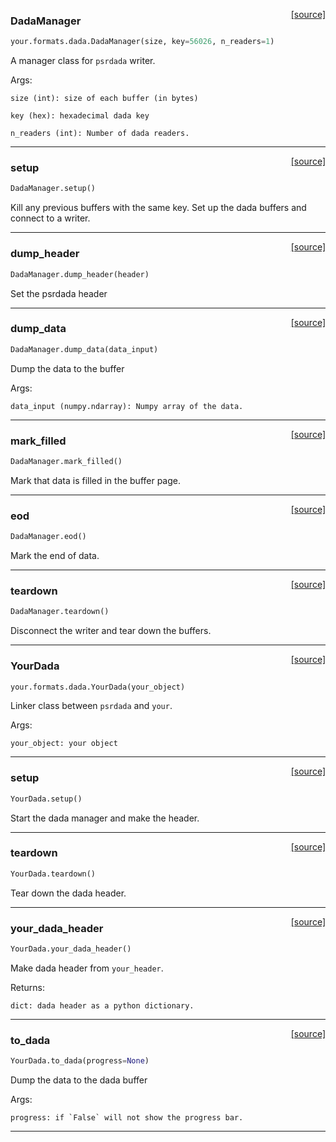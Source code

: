 <span style="float:right;">[[source]](https://github.com/thepetabyteproject/your/blob/master/your/formats/dada.py#L18)</span>

### DadaManager


```python
your.formats.dada.DadaManager(size, key=56026, n_readers=1)
```


A manager class for `psrdada` writer.

Args:

    size (int): size of each buffer (in bytes)

    key (hex): hexadecimal dada key

    n_readers (int): Number of dada readers.


----

<span style="float:right;">[[source]](https://github.com/thepetabyteproject/your/blob/master/your/formats/dada.py#L36)</span>

### setup


```python
DadaManager.setup()
```


Kill any previous buffers with the same key.
Set up the dada buffers and connect to a writer.


----

<span style="float:right;">[[source]](https://github.com/thepetabyteproject/your/blob/master/your/formats/dada.py#L48)</span>

### dump_header


```python
DadaManager.dump_header(header)
```


Set the psrdada header


----

<span style="float:right;">[[source]](https://github.com/thepetabyteproject/your/blob/master/your/formats/dada.py#L54)</span>

### dump_data


```python
DadaManager.dump_data(data_input)
```


Dump the data to the buffer

Args:

    data_input (numpy.ndarray): Numpy array of the data.


----

<span style="float:right;">[[source]](https://github.com/thepetabyteproject/your/blob/master/your/formats/dada.py#L68)</span>

### mark_filled


```python
DadaManager.mark_filled()
```


Mark that data is filled in the buffer page.


----

<span style="float:right;">[[source]](https://github.com/thepetabyteproject/your/blob/master/your/formats/dada.py#L74)</span>

### eod


```python
DadaManager.eod()
```


Mark the end of data.


----

<span style="float:right;">[[source]](https://github.com/thepetabyteproject/your/blob/master/your/formats/dada.py#L80)</span>

### teardown


```python
DadaManager.teardown()
```


Disconnect the writer and tear down the buffers.


----

<span style="float:right;">[[source]](https://github.com/thepetabyteproject/your/blob/master/your/formats/dada.py#L89)</span>

### YourDada


```python
your.formats.dada.YourDada(your_object)
```


Linker class between `psrdada` and `your`.

Args:

    your_object: your object


----

<span style="float:right;">[[source]](https://github.com/thepetabyteproject/your/blob/master/your/formats/dada.py#L125)</span>

### setup


```python
YourDada.setup()
```


Start the dada manager and make the header.


----

<span style="float:right;">[[source]](https://github.com/thepetabyteproject/your/blob/master/your/formats/dada.py#L135)</span>

### teardown


```python
YourDada.teardown()
```


Tear down the dada header.


----

<span style="float:right;">[[source]](https://github.com/thepetabyteproject/your/blob/master/your/formats/dada.py#L142)</span>

### your_dada_header


```python
YourDada.your_dada_header()
```


Make dada header from `your_header`.

Returns:

    dict: dada header as a python dictionary.


----

<span style="float:right;">[[source]](https://github.com/thepetabyteproject/your/blob/master/your/formats/dada.py#L166)</span>

### to_dada


```python
YourDada.to_dada(progress=None)
```


Dump the data to the dada buffer

Args:

    progress: if `False` will not show the progress bar.


----

